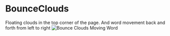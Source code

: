 # BounceClouds
Floating clouds in the top corner of the page. 
And word movement back and forth from left to right
![Bounce Clouds   Moving Word](https://user-images.githubusercontent.com/69459806/181164567-54142678-6569-4478-bb7d-ec1815cd271f.png)
